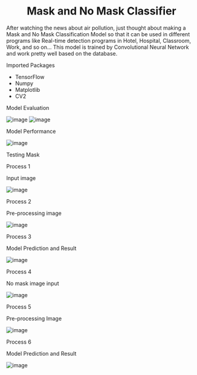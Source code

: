 <h1 align="center">Mask and No Mask Classifier</h1>

After watching the news about air pollution, just thought about making a Mask and No Mask Classification Model so that it can be used in different programs like Real-time detection programs in Hotel, Hospital, Classroom, Work, and so on...
This model is trained by Convolutional Neural Network and work pretty well based on the database.

Imported Packages 
- TensorFlow
- Numpy
- Matplotlib
- CV2


Model Evaluation

![image](https://github.com/aungkaungpyaepaing/Mask-NoMask-Classification/assets/88584127/c3f56c71-f089-42d1-948b-1ef918f82cba)
![image](https://github.com/aungkaungpyaepaing/Mask-NoMask-Classification/assets/88584127/7e04acbf-2c26-49d0-8e90-b309a63da345)


Model Performance 

![image](https://github.com/aungkaungpyaepaing/Mask-NoMask-Classification/assets/88584127/bf70d840-c4df-41f2-9057-584b8530cfa6)


Testing Mask

Process 1


Input image


![image](https://github.com/aungkaungpyaepaing/Mask-NoMask-Classification/assets/88584127/cc68d6ca-9496-4be5-ad77-6d43c6635b43)

Process 2


Pre-processing image


![image](https://github.com/aungkaungpyaepaing/Mask-NoMask-Classification/assets/88584127/17f09e7b-ed4a-4466-b2da-c6786aacd80e)

Process 3 


Model Prediction and Result


![image](https://github.com/aungkaungpyaepaing/Mask-NoMask-Classification/assets/88584127/8f4f72da-fdb8-401d-8f03-f7524ec9c5e8)

Process 4

No mask image input


![image](https://github.com/aungkaungpyaepaing/Mask-NoMask-Classification/assets/88584127/fc4f0fca-76e9-4d2c-973e-47e1254c74a9)

Process 5 

Pre-processing Image

![image](https://github.com/aungkaungpyaepaing/Mask-NoMask-Classification/assets/88584127/db06c0f0-7e87-48f4-8fe6-384fdd97da72)


Process 6

Model Prediction and Result

![image](https://github.com/aungkaungpyaepaing/Mask-NoMask-Classification/assets/88584127/741b6de3-291c-4bb9-b019-04ede8f9e270)

